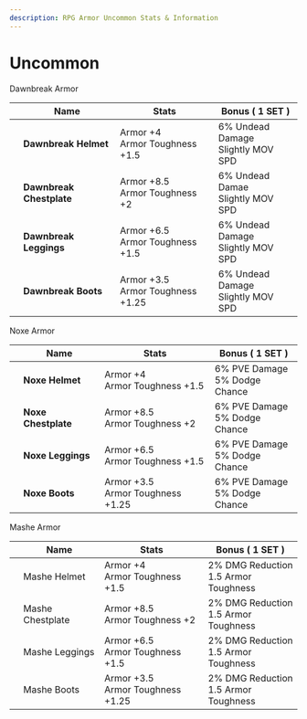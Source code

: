 ```yaml
---
description: RPG Armor Uncommon Stats & Information
---
```


# Uncommon

Dawnbreak Armor

<table><thead><tr><th data-type="files"></th><th>Name</th><th>Stats</th><th>Bonus ( 1 SET )</th></tr></thead><tbody><tr><td></td><td><strong>Dawnbreak Helmet</strong></td><td>Armor +4<br>Armor Toughness +1.5</td><td>6% Undead Damage<br>Slightly MOV SPD</td></tr><tr><td></td><td><strong>Dawnbreak Chestplate</strong></td><td>Armor +8.5<br>Armor Toughness +2</td><td>6% Undead Damae<br>Slightly MOV SPD</td></tr><tr><td></td><td><strong>Dawnbreak Leggings</strong></td><td>Armor +6.5<br>Armor Toughness +1.5</td><td>6% Undead Damage<br>Slightly MOV SPD</td></tr><tr><td></td><td><strong>Dawnbreak Boots</strong></td><td>Armor +3.5<br>Armor Toughness +1.25</td><td>6% Undead Damage<br>Slightly MOV SPD</td></tr></tbody></table>

Noxe Armor

<table><thead><tr><th data-type="files"></th><th>Name</th><th>Stats</th><th>Bonus ( 1 SET )</th></tr></thead><tbody><tr><td></td><td><strong>Noxe Helmet</strong></td><td>Armor +4<br>Armor Toughness +1.5</td><td>6% PVE Damage<br>5% Dodge Chance</td></tr><tr><td></td><td><strong>Noxe Chestplate</strong></td><td>Armor +8.5<br>Armor Toughness +2</td><td>6% PVE Damage<br>5% Dodge Chance</td></tr><tr><td></td><td><strong>Noxe Leggings</strong></td><td>Armor +6.5<br>Armor Toughness +1.5</td><td>6% PVE Damage<br>5% Dodge Chance</td></tr><tr><td></td><td><strong>Noxe Boots</strong></td><td>Armor +3.5<br>Armor Toughness +1.25</td><td>6% PVE Damage<br>5% Dodge Chance</td></tr></tbody></table>

Mashe Armor

<table><thead><tr><th data-type="files"></th><th>Name</th><th>Stats</th><th>Bonus ( 1 SET )</th></tr></thead><tbody><tr><td></td><td>Mashe Helmet</td><td>Armor +4<br>Armor Toughness +1.5</td><td>2% DMG Reduction<br>1.5 Armor Toughness</td></tr><tr><td></td><td>Mashe Chestplate</td><td>Armor +8.5<br>Armor Toughness +2</td><td>2% DMG Reduction<br>1.5 Armor Toughness</td></tr><tr><td></td><td>Mashe Leggings</td><td>Armor +6.5<br>Armor Toughness +1.5</td><td>2% DMG Reduction<br>1.5 Armor Toughness</td></tr><tr><td></td><td>Mashe Boots</td><td>Armor +3.5<br>Armor Toughness +1.25</td><td>2% DMG Reduction<br>1.5 Armor Toughness</td></tr></tbody></table>
